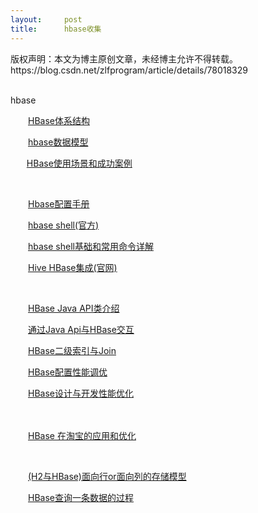 ```yaml
---
layout:     post
title:      hbase收集
---
```

<div id="article_content" class="article_content clearfix csdn-tracking-statistics" data-pid="blog" data-mod="popu_307" data-dsm="post">
								<div class="article-copyright">
					版权声明：本文为博主原创文章，未经博主允许不得转载。					https://blog.csdn.net/zlfprogram/article/details/78018329				</div>
								            <link rel="stylesheet" href="https://csdnimg.cn/release/phoenix/template/css/ck_htmledit_views-f76675cdea.css">
						<div class="htmledit_views" id="content_views">
                
<div>﻿﻿</div>
<p>hbase</p>
<p>　　<a class="titlelink" href="http://www.cnblogs.com/ggjucheng/p/3380169.html" rel="nofollow">HBase体系结构</a><a href="http://www.searchtb.com/2011/01/understanding-hbase.html" rel="nofollow"><span><br></span></a></p>
<p>　　<a href="http://www.yankay.com/wp-content/hbase/book.html#datamodel" rel="nofollow">hbase数据模型</a></p>
<p> 　  <a class="titlelink" href="http://www.cnblogs.com/ggjucheng/p/3379459.html" rel="nofollow">HBase使用场景和成功案例</a></p>
<p> </p>
<p><span>　　</span><a href="http://www.cnblogs.com/ggjucheng/archive/2012/05/04/2483474.html" rel="nofollow">Hbase配置手册</a></p>
<p>　　<a href="http://wiki.apache.org/hadoop/Hbase/Shell" rel="nofollow">hbase shell(官方)</a></p>
<p>　　<a class="titlelink" href="http://www.cnblogs.com/ggjucheng/p/3379607.html" rel="nofollow">hbase shell基础和常用命令详解</a></p>
<p>　　<a href="https://cwiki.apache.org/confluence/display/Hive/HBaseIntegration" rel="nofollow">Hive HBase集成(官网)</a></p>
<p> </p>
<p>　　<a class="titlelink" href="http://www.cnblogs.com/ggjucheng/p/3380267.html" rel="nofollow">HBase Java API类介绍</a><span> </span></p>
<p>　　<a class="titlelink" href="http://www.cnblogs.com/ggjucheng/p/3381328.html" rel="nofollow">通过Java Api与HBase交互</a></p>
<p>　　<a href="http://kenwublog.com/hbase-secondary-index-and-join" rel="nofollow">HBase二级索引与Join</a></p>
<p>　　<a class="titlelink" href="http://www.cnblogs.com/ggjucheng/p/3381882.html" rel="nofollow">HBase配置性能调优</a></p>
<p>　　<a class="titlelink" href="http://www.cnblogs.com/ggjucheng/p/3381892.html" rel="nofollow">HBase设计与开发性能优化</a></p>
<p>　　</p>
<p>　　<a href="http://www.iteye.com/magazines/83" rel="nofollow">HBase 在淘宝的应用和优化</a></p>
<p> </p>
<p>　　<a href="http://zhh2009.iteye.com/blog/1594736" rel="nofollow">(H2与HBase)面向行or面向列的存储模型</a></p>
<p>　　<a href="http://canann.iteye.com/blog/1559204" rel="nofollow">HBase查询一条数据的过程</a></p>
            </div>
                </div>